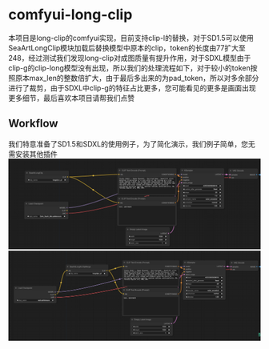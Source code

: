 # comfyui-long-clip
本项目是long-clip的comfyui实现，目前支持clip-l的替换，对于SD1.5可以使用SeaArtLongClip模块加载后替换模型中原本的clip，token的长度由77扩大至248，经过测试我们发现long-clip对成图质量有提升作用，对于SDXL模型由于clip-g的clip-long模型没有出现，所以我们的处理流程如下，对于较小的token按照原本max_len的整数倍扩大，由于最后多出来的为pad_token，所以对多余部分进行了裁剪，由于SDXL中clip-g的特征占比更多，您可能看见的更多是画面出现更多细节，最后喜欢本项目请帮我们点赞
## Workflow
我们特意准备了SD1.5和SDXL的使用例子，为了简化演示，我们例子简单，您无需安装其他插件
![SD1.5](./image/SD1-5-long.png)
![SDXL](./image/SDXL-long.png)
